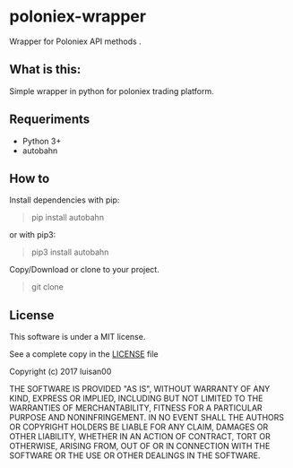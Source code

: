 # poloniex-wrapper
Wrapper for Poloniex API methods .

## What is this:
Simple wrapper in python for poloniex trading platform.

## Requeriments
- Python 3+
- autobahn
## How to
Install dependencies with pip:

> pip install autobahn

or with pip3:

> pip3 install autobahn

Copy/Download or clone to your project.

> git clone

## License 
This software is under a MIT license.

See a complete copy in the <a href="./LICENSE">LICENSE</a> file

Copyright (c) 2017 luisan00

THE SOFTWARE IS PROVIDED "AS IS", WITHOUT WARRANTY OF ANY KIND, EXPRESS OR
IMPLIED, INCLUDING BUT NOT LIMITED TO THE WARRANTIES OF MERCHANTABILITY,
FITNESS FOR A PARTICULAR PURPOSE AND NONINFRINGEMENT. IN NO EVENT SHALL THE
AUTHORS OR COPYRIGHT HOLDERS BE LIABLE FOR ANY CLAIM, DAMAGES OR OTHER
LIABILITY, WHETHER IN AN ACTION OF CONTRACT, TORT OR OTHERWISE, ARISING FROM,
OUT OF OR IN CONNECTION WITH THE SOFTWARE OR THE USE OR OTHER DEALINGS IN THE
SOFTWARE.
